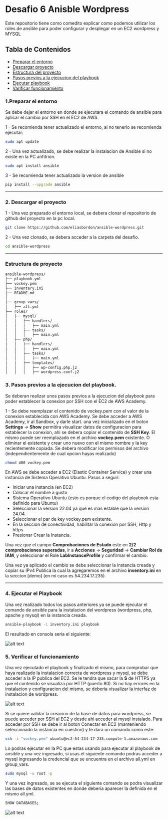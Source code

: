 # Desafio 6 Anisble Wordpress

Este repositorio tiene como comedito explicar como podemos utilizar los roles de ansible para poder configurar y desplegar en un EC2 wordpress y MYSQL

## Tabla de Contenidos
- [Preparar el entorno](#1-preparar-el-entorno)
- [Descargar proyecto](#2-descargar-el-proyecto)
- [Estructura del proyecto](#estructura-de-proyecto)
- [Pasos previos a la ejecucion del playbook](#3-pasos-previos-a-la-ejecucion-del-playbook)
- [Ejecutar playbook](#4-ejecutar-el-playbook)
- [Varificar funcionamiento](#5-verificar-el-funcionamiento)
### 1.Preparar el entorno
Se debe dejar el entorno en donde se ejecutara el comando de ansible para aplicar el cambio por SSH en el EC2 de AWS.

1 - Se recomienda tener actualizado el entorno, al no tenerlo se recomienda ejecutar:
```bash
sudo apt update
```
2 - Una vez actualizado, se debe realizar la instalacion de Ansible si no existe en la PC anfitrion.
```bash
sudo apt install ansible
```
3 - Se recomienda tener actualizado la version de ansible
```bash
pip install --upgrade ansible
```

---

### 2. Descargar el proyecto

1 - Una vez preparado el entorno local, se debera clonar el repositorio de github del proyecto en la pc local.
```bash
git clone https://github.com/eliasbordon/ansible-wordpress.git
```
2 - Una vez clonado, se debera acceder a la carpeta del desafio.
```bash
cd ansible-wordpress
```

---

### Estructura de proyecto
```bash
ansible-wordpress/
├── playbook.yml
├── vockey.pem
├── inventary.ini
├── README.md
│   
├── group_vars/
│   ├── all.yml
├── roles/
│   ├── mysql/
│   │   ├── handlers/
│   │   │   ├── main.yml
│   │   ├── tasks/
│   │   │   ├── main.yml
│   ├── php/
│   │   ├── handlers/
│   │   │   ├── main.yml
│   │   ├── tasks/
│   │   │   ├── main.yml
│   │   ├── templates/
│   │   │   ├── wp-config.php.j2
│   │   │   ├── wordpress.conf.j2
```

### 3. Pasos previos a la ejecucion del playbook.
Se deberan realizar unos pasos previos a la ejecucion del playbook para poder establecer la conexion por SSH con el EC2 de AWS Academy.

1 - Se debe reemplazar el contenido de vockey.pem con el valor de la conexion establecida con AWS Academy.
Se debe acceder a AWS Academy, ir al Sandbox, y darle start.
una vez inicializado en el boton **Settings** -> **Show** permitira visualizar datos de configuracion para establecer la conexion, ahi se debera copiar el contenido de **SSH Key**.
El mismo puede ser reemplazado en el archivo **vockey.pem** existente.
O eliminar el existente y crear uno nuevo con el mismo nombre y la key recientemente copiada.
Se debera modificar los permisos del archivo (independientemente de cual opcion hayas realizado)
```bash
chmod 400 vockey.pem
```
En AWS se debe acceder a EC2 (Elastic Container Service) y crear una instancia de Sistema Operativo Ubuntu.
Pasos a seguir:
- Iniciar una instancia (en EC2)
- Colocar el nombre a gusto
- Sistema Operativo Ubuntu (esto es porque el codigo del playbook esta definido para Ubuntu)
- Seleccionar la version 22.04 ya que es mas estable que la version 24.04.
- Seleccionar el par de key vockey.pem existente.
- En la seccion de conectividad, habilitar la conexion por SSH, Http y https.
- Presionar Crear la Instancia.

Una vez que el campo **Comprobaciones de Estado** este en **2/2 comprobaciones superadas**, ir a **Acciones** -> **Seguridad** -> **Cambiar Rol de IAM**, y seleccionar el Role **LabInstanceProfile** y confirmar el cambio.

Una vez ya aplicado el cambio se debe seleccionar la instancia creada y copiar su IPv4 Publica la cual la agregaremos en el archivo **inventory.ini** en la seccion [demo] (en mi caso es 54.234.17.235).

---

### 4. Ejecutar el Playbook
Una vez realizado todos los pasos anteriores ya se puede ejecutar el comando de ansible para la instalacion del wordpress (wordpress, php, apache y mysql) en la instancia creada.
```bash
ansible-playbook -i inventory.ini playbook
```
El resultado en consola seria el siguiente:

![alt text](./image/playbook.png)

### 5. Verificar el funcionamiento
Una vez ejecutado el playbook y finalizado el mismo, para comprobar que haya realizado la instalacion correcta de wordpress y mysql, se debe acceder a la IP publica del EC2.
Se le tendra que sacar la **S** de HTTPS ya que el contenido se visualiza por HTTP (puerto 80).
Si no hay errores en la instalacion y configuracion del mismo, se deberia visualizar la interfaz de instalacion de wordpress.

![alt text](./image/Wordpress-Instalacion.PNG)


Si se quiere validar la creacion de la base de datos para wordpress, se puede acceder por SSH al EC2 y desde ahi acceder al mysql instalado.
Para acceder por SSH se debe ir al boton Conectar en EC2 (manteniendo seleccionado la instancia en cuestion) y te dara un comando como este:
```bash
ssh -i "vockey.pem" ubuntu@ec2-54-234-17-235.compute-1.amazonaws.com
```
Lo podras ejecutar en la PC que estas usando para ejecutar al playbook de ansible y una vez ingresado, si usas el siguiente comando podras acceder a mysql ingresando la credencial que se encuentra en el archivo all.yml en group_vars. 
```bash
sudo mysql -u root -p
```
Y una vez ingresado, se se ejecuta el siguiente comando se podra visualizar las bases de datos existentes en donde deberia aparecer la definida en el mismo all.yml.
```bash
SHOW DATABASES;
```

![alt text](./image/MySQL.PNG)

